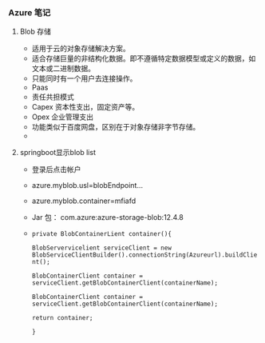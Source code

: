 ### Azure 笔记



1. Blob 存储
   - 适用于云的对象存储解决方案。
   - 适合存储巨量的非结构化数据。即不遵循特定数据模型或定义的数据，如文本或二进制数据。
   - 只能同时有一个用户去连接操作。
   - Paas 
   - 责任共担模式
   - Capex 资本性支出，固定资产等。
   - Opex  企业管理支出
   - 功能类似于百度网盘，区别在于对象存储非字节存储。
   - 

2. springboot显示blob list

   - 登录后点击帐户

   - azure.myblob.usl=blobEndpoint… 

   - azure.myblob.container=mfiafd

   - Jar 包： com.azure:azure-storage-blob:12.4.8

   - `private BlobContainerLient container(){`

     `BlobServervicelient serviceClient = new BlobServiceClientBuilder().connectionString(Azureurl).buildClient();`

     `BlobContainerClient container = serviceClient.getBlobContainerClient(containerName);`

     `BlobContainerClient container = serviceClient.getBlobContainerClient(containerName);`

     `return container;`

     `}`